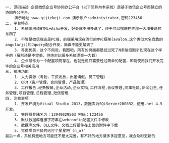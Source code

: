     一. 源码描述 企捷微信企业号协同办公平台（以下简称为本系统）是基于微信企业号而建立的协同办公平台。
        演示地址 www.qijiekeji.com 演示账户:administrator,密码123456 
    二. 平台特点
        1. 系统采用纯HTML+Ashx开发，好处就不用多说了，终于可以摆脱控件那一大堆要命的东西了
        2. 不管是微信端还是PC端，前端采用现在流行的MVC框架(avalon,这个类似大名鼎鼎的angularjs)和Jquery配合开发，简直不能更酸爽了
        3. 界面优美，这个不用说，看图吧，所有的页面都是经过死了N多脑细胞才到现在这个样子的（虽然还是不完美，但绝对比很多系统漂亮一大截）
        4. 企业号作为一个配置项而存在，也就是说只需要经过简单的配置，即能使用我们开发完毕的企业号相关应用
    三. 模块功能 
        1. 人力资源（考勤，工资发放，出差请假，员工管理）
        2. CRM（客户管理，合同管理，产品管理） 
        3. 工作报告,经费报销,企业活动,企业文档,工作流程,会议管理,同事社区,新闻公告,任务管理,项目管理,日程管理,短信管理 
    四. 注意事项 
        1. 开发环境为Visual Studio 2013，数据库为SQLServer2008R2，使用.net 4.5开发。 
        2. 管理员登陆名为：13949029503 密码：123456 
        3. 默认数据库连接字符串在webconfig配置文件中修改 
        4. 数据库文件，DLL文件，文档上传组件在上面的附件中下载 
        5. 觉得项目不错的给打个星星吧`(∩_∩)′ 
    最后一点，系统有些地方可能还不是太完善，有不好的地方请多多提意见，我会及时更新的
